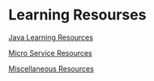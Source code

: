 # Learning Resourses

[Java Learning Resources](https://github.com/shobhit-bhardwaj/LearningResources/blob/master/Java.md)

[Micro Service Resources](https://github.com/shobhit-bhardwaj/LearningResources/blob/master/MicroService.md)

[Miscellaneous Resources](https://github.com/shobhit-bhardwaj/LearningResources/blob/master/Miscellaneous.md)
